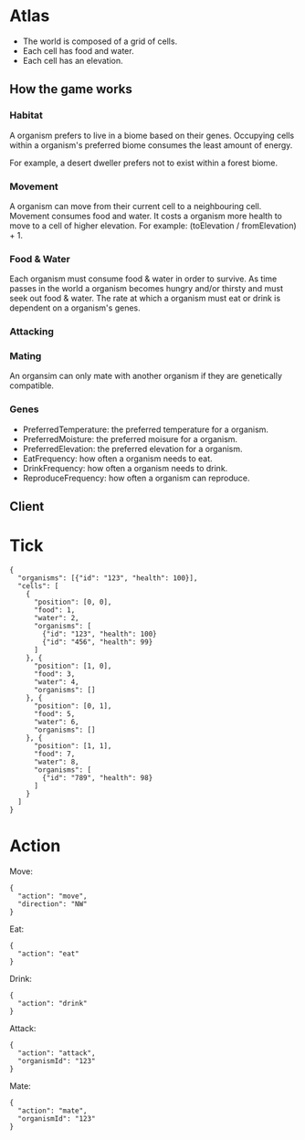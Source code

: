 # Atlas

* The world is composed of a grid of cells.
* Each cell has food and water.
* Each cell has an elevation.

## How the game works

### Habitat

A organism prefers to live in a biome based on their genes. Occupying cells within a organism's preferred biome consumes the least amount of energy.

For example, a desert dweller prefers not to exist within a forest biome.

### Movement

A organism can move from their current cell to a neighbouring cell. Movement consumes food and water.
It costs a organism more health to move to a cell of higher elevation. For example: (toElevation / fromElevation) + 1.

### Food & Water

Each organism must consume food & water in order to survive. As time passes in the
world a organism becomes hungry and/or thirsty and must seek out food & water. The
rate at which a organism must eat or drink is dependent on a organism's genes.

### Attacking

### Mating

An organsim can only mate with another organism if they are genetically compatible.

### Genes

* PreferredTemperature: the preferred temperature for a organism.
* PreferredMoisture: the preferred moisure for a organism.
* PreferredElevation: the preferred elevation for a organism.
* EatFrequency: how often a organism needs to eat.
* DrinkFrequency: how often a organism needs to drink.
* ReproduceFrequency: how often a organism can reproduce.

## Client

# Tick

    {
      "organisms": [{"id": "123", "health": 100}],
      "cells": [
        {
          "position": [0, 0],
          "food": 1,
          "water": 2,
          "organisms": [
            {"id": "123", "health": 100}
            {"id": "456", "health": 99}
          ]
        }, {
          "position": [1, 0],
          "food": 3,
          "water": 4,
          "organisms": []
        }, {
          "position": [0, 1],
          "food": 5,
          "water": 6,
          "organisms": []
        }, {
          "position": [1, 1],
          "food": 7,
          "water": 8,
          "organisms": [
            {"id": "789", "health": 98}
          ]
        }
      ]
    }


# Action

Move:

    {
      "action": "move",
      "direction": "NW"
    }

Eat:

    {
      "action": "eat"
    }

Drink:

    {
      "action": "drink"
    }

Attack:

    {
      "action": "attack",
      "organismId": "123"
    }

Mate:

    {
      "action": "mate",
      "organismId": "123"
    }
